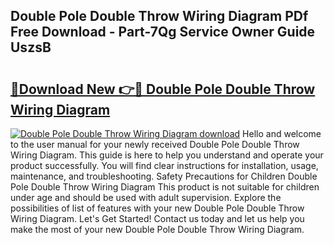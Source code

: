 ## Double Pole Double Throw Wiring Diagram PDf Free Download - Part-7Qg Service Owner Guide UszsB

# <h2><a href="http://dfj8af0.blite.top/?on=Double+Pole+Double+Throw+Wiring+Diagram">🔗Download New 👉🔴 Double Pole Double Throw Wiring Diagram</a></h2>

[![Double Pole Double Throw Wiring Diagram download](https://i.imgur.com/lujVjoI.png)](http://dfj8af0.blite.top/?on=Double+Pole+Double+Throw+Wiring+Diagram)
Hello and welcome to the user manual for your newly received Double Pole Double Throw Wiring Diagram. This guide is here to help you understand and operate your product successfully. You will find clear instructions for installation, usage, maintenance, and troubleshooting. Safety Precautions for Children Double Pole Double Throw Wiring Diagram This product is not suitable for children under age and should be used with adult supervision. Explore the possibilities of list of features with your new Double Pole Double Throw Wiring Diagram. Let's Get Started! Contact us today and let us help you make the most of your new Double Pole Double Throw Wiring Diagram.
